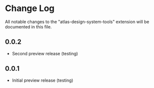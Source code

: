 # Change Log

All notable changes to the "atlas-design-system-tools" extension will be documented in this file.

## 0.0.2

- Second preview release (testing)

## 0.0.1

- Initial preview release (testing)
